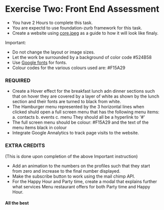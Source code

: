 # Exercise Two: Front End Assessment

- You have 2 Hours to complete this task.
- You are expectd to use foundation-zurb framework for this task.
- Create a website using [core.jpeg](https://github.com/moringaschool/FrontEndExercises/blob/master/psd2html/e4/core.jpg) as a guide to how it will look like finaly.


Important:
- Do not change the layout or image sizes.
- Let the work be surrounded by a background of color code #524B58
- Use [Google fonts](https://www.google.com/fonts) for fonts.
- Colour codes for the various colours used are:  #F15A29


### REQUIRED
 -  Create a Hover effect for the breakfast lunch adn dinner sections such that on hover they are covered by a layer of white as shown by the lunch section and their fonts are turned to black from white.
 - The Hamburger menu represented by the 3 horizontal lines when clicked shuld open a full screen menu that has the following menu items:
      a. contacts 
      b. events
      c. menu
  They should all be a hyperlink to '#'
 - The full screen menu should be colour: #F15A29 and the text of the menu items black in colour
 - Integrate Google Annalytics to track page visits to the website.
 
 
### EXTRA CREDITS
(This is done upon completion of the above Important instruction)
- Add an animation to the numbers on the profiles such that they start from zero and increase to the final number displayed.
- Make the subscribe button to work using the mail chimp API.
- For the Happy Hour and Party time, create a modal that explains further what services Menu restaurant offers for both Party time and Happy Hour.

#### All the best
